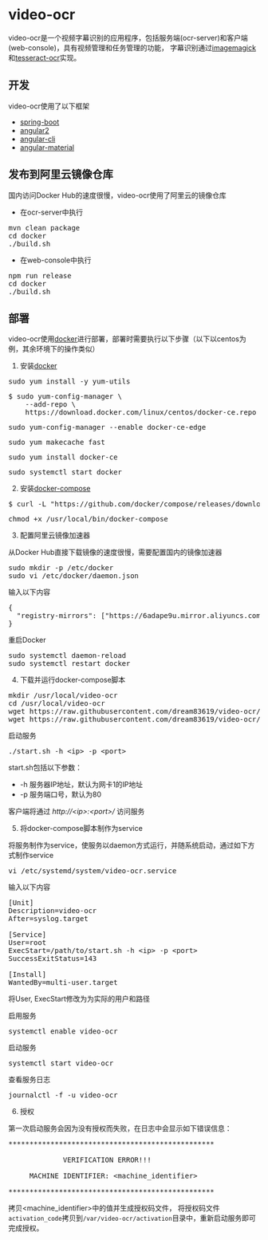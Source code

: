 # video-ocr
video-ocr是一个视频字幕识别的应用程序，包括服务端(ocr-server)和客户端(web-console)，具有视频管理和任务管理的功能，
字幕识别通过[imagemagick](https://www.imagemagick.org)和[tesseract-ocr](https://github.com/tesseract-ocr/tesseract)实现。

## 开发
video-ocr使用了以下框架

* [spring-boot](https://projects.spring.io/spring-boot/)
* [angular2](https://angular.io/)
* [angular-cli](http://cli.angular.io/)
* [angular-material](https://material.angular.io/)

## 发布到阿里云镜像仓库

国内访问Docker Hub的速度很慢，video-ocr使用了阿里云的镜像仓库

* 在ocr-server中执行
<pre>
mvn clean package
cd docker
./build.sh
</pre>

* 在web-console中执行
<pre>
npm run release
cd docker
./build.sh
</pre>

## 部署

video-ocr使用[docker](https://www.docker.com/)进行部署，部署时需要执行以下步骤（以下以centos为例，其余环境下的操作类似）

1. 安装[docker](https://docs.docker.com/engine/installation/linux/centos/)

<pre>
sudo yum install -y yum-utils
</pre>
<pre>
$ sudo yum-config-manager \
    --add-repo \
    https://download.docker.com/linux/centos/docker-ce.repo
</pre>
<pre>
sudo yum-config-manager --enable docker-ce-edge
</pre>
<pre>
sudo yum makecache fast
</pre>
<pre>
sudo yum install docker-ce
</pre>
<pre>
sudo systemctl start docker
</pre>


2. 安装[docker-compose](https://docs.docker.com/compose/install/)

<pre>
$ curl -L "https://github.com/docker/compose/releases/download/1.11.2/docker-compose-$(uname -s)-$(uname -m)" -o /usr/local/bin/docker-compose
</pre>
<pre>
chmod +x /usr/local/bin/docker-compose
</pre>

3. 配置阿里云镜像加速器

从Docker Hub直接下载镜像的速度很慢，需要配置国内的镜像加速器
<pre>
sudo mkdir -p /etc/docker
sudo vi /etc/docker/daemon.json
</pre>
输入以下内容
<pre>
{
  "registry-mirrors": ["https://6adape9u.mirror.aliyuncs.com"]
}
</pre>
重启Docker
<pre>
sudo systemctl daemon-reload
sudo systemctl restart docker
</pre>

4. 下载并运行docker-compose脚本

<pre>
mkdir /usr/local/video-ocr
cd /usr/local/video-ocr
wget https://raw.githubusercontent.com/dream83619/video-ocr/master/docker-compose/docker-compose.yml
wget https://raw.githubusercontent.com/dream83619/video-ocr/master/docker-compose/start.sh
</pre>

启动服务
<pre>
./start.sh -h &lt;ip&gt; -p &lt;port&gt;
</pre>

start.sh包括以下参数：
* -h 服务器IP地址，默认为网卡1的IP地址
* -p 服务端口号，默认为80

客户端将通过 _http://&lt;ip&gt;:&lt;port&gt;/_ 访问服务

5. 将docker-compose脚本制作为service

将服务制作为service，使服务以daemon方式运行，并随系统启动，通过如下方式制作service
<pre>
vi /etc/systemd/system/video-ocr.service
</pre>
输入以下内容
<pre>
[Unit]
Description=video-ocr
After=syslog.target

[Service]
User=root
ExecStart=/path/to/start.sh -h &lt;ip&gt; -p &lt;port&gt;
SuccessExitStatus=143

[Install]
WantedBy=multi-user.target
</pre>
将User, ExecStart修改为为实际的用户和路径

启用服务
<pre>
systemctl enable video-ocr
</pre>
启动服务
<pre>
systemctl start video-ocr
</pre>
查看服务日志
<pre>
journalctl -f -u video-ocr
</pre>

6. 授权

第一次启动服务会因为没有授权而失败，在日志中会显示如下错误信息：
<pre>
*************************************************
                                                 
             VERIFICATION ERROR!!!               
                                                 
     MACHINE IDENTIFIER: &lt;machine_identifier&gt;                      
                                                 
*************************************************
</pre>

拷贝&lt;machine_identifier&gt;中的值并生成授权码文件，
将授权码文件`activation_code`拷贝到`/var/video-ocr/activation`目录中，重新启动服务即可完成授权。